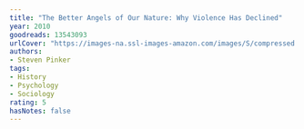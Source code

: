```yaml
---
title: "The Better Angels of Our Nature: Why Violence Has Declined"
year: 2010
goodreads: 13543093
urlCover: "https://images-na.ssl-images-amazon.com/images/S/compressed.photo.goodreads.com/books/1513020635i/13543093.jpg"
authors:
- Steven Pinker
tags:
- History
- Psychology
- Sociology
rating: 5
hasNotes: false
---
```

